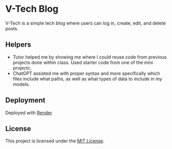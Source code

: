 # V-Tech Blog

V-Tech is a simple tech blog where users can log in, create, edit, and delete posts.

## Helpers
- Tutor helped me by showing me where I could reuse code from previous projects done within class. Used starter code from one of the mini projectc.
- ChatGPT assisted me with proper syntax and more specifically which files include what paths, as well as what types of data to include in my models.

## Deployment

Deployed with [Render](https://render.com/)

## License

This project is licensed under the [MIT License](https://opensource.org/licenses/MIT).